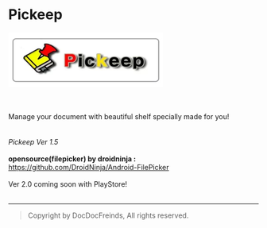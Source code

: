 # Pickeep

![Alt text](/path/to/pickeep.jpg)

<br><br>
Manage your document with beautiful shelf specially made for you!
<br><br><br>
*Pickeep Ver 1.5*<br>
<br>
**opensource(filepicker) by droidninja :** <br>
<https://github.com/DroidNinja/Android-FilePicker>
<br><br>
Ver 2.0 coming soon with PlayStore!<br><br>
***
> Copyright by DocDocFreinds, All rights reserved.
